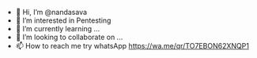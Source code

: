 - 👋 Hi, I’m @nandasava
- 👀 I’m interested in Pentesting
- 🌱 I’m currently learning ...
- 💞️ I’m looking to collaborate on ...
- 📫 How to reach me try whatsApp 
https://wa.me/qr/TO7EBON62XNQP1
